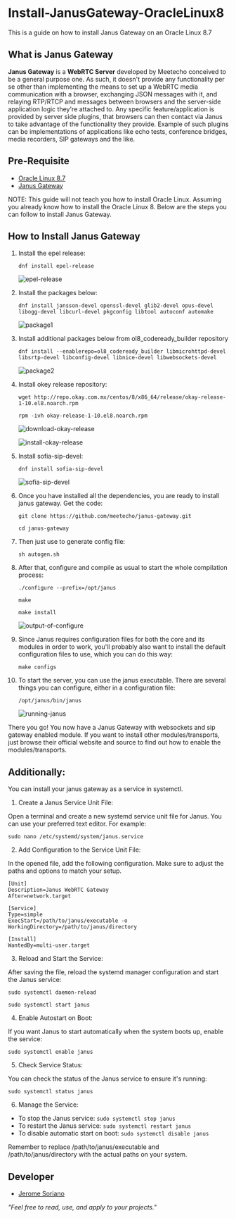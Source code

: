 # Install-JanusGateway-OracleLinux8
This is a guide on how to install Janus Gateway on an Oracle Linux 8.7

## What is Janus Gateway
**Janus Gateway** is a **WebRTC Server** developed by Meetecho conceived to be a general purpose one. As such, it doesn't provide any functionality per se other than implementing the means to set up a WebRTC media communication with a browser, exchanging JSON messages with it, and relaying RTP/RTCP and messages between browsers and the server-side application logic they're attached to. Any specific feature/application is provided by server side plugins, that browsers can then contact via Janus to take advantage of the functionality they provide. Example of such plugins can be implementations of applications like echo tests, conference bridges, media recorders, SIP gateways and the like.

## Pre-Requisite
- [Oracle Linux 8.7](https://yum.oracle.com/oracle-linux-isos.html)
- [Janus Gateway](https://janus.conf.meetecho.com/)

NOTE: This guide will not teach you how to install Oracle Linux. Assuming you already know how to install the Oracle Linux 8. Below are the steps you can follow to install Janus Gateway.

## How to Install Janus Gateway
1. Install the epel release:

    ```
    dnf install epel-release
    ```

    ![epel-release](screenshots/epel-release.png)

2. Install the packages below:

    ```
    dnf install jansson-devel openssl-devel glib2-devel opus-devel libogg-devel libcurl-devel pkgconfig libtool autoconf automake
    ```

    ![package1](screenshots/package1.png)

3. Install additional packages below from ol8_codeready_builder repository

    ```
    dnf install --enablerepo=ol8_codeready_builder libmicrohttpd-devel libsrtp-devel libconfig-devel libnice-devel libwebsockets-devel
    ```

    ![package2](screenshots/package2.png)

4. Install okey release repository:

    ```
    wget http://repo.okay.com.mx/centos/8/x86_64/release/okay-release-1-10.el8.noarch.rpm
    ```
    ```
    rpm -ivh okay-release-1-10.el8.noarch.rpm
    ```

    ![download-okay-release](screenshots/download-okay-release.png)

    ![install-okay-release](screenshots/install-okay-release.png)

5. Install sofia-sip-devel:

    ```
    dnf install sofia-sip-devel
    ```

    ![sofia-sip-devel](screenshots/sofia-sip-devel.png)

6. Once you have installed all the dependencies, you are ready to install janus gateway. Get the code:

    ```
    git clone https://github.com/meetecho/janus-gateway.git
    ```
    ```
    cd janus-gateway
    ```

7. Then just use to generate config file:

    ```
    sh autogen.sh
    ```

8. After that, configure and compile as usual to start the whole compilation process:

    ```
    ./configure --prefix=/opt/janus
    ```
    ```
    make
    ```
    ```
    make install
    ```

    ![output-of-configure](screenshots/output-of-configure.png)

7. Since Janus requires configuration files for both the core and its modules in order to work, you'll probably also want to install the default configuration files to use, which you can do this way:

    ```
    make configs
    ```

8. To start the server, you can use the janus executable. There are several things you can configure, either in a configuration file:

    ```
    /opt/janus/bin/janus
    ```

    ![running-janus](screenshots/running-janus.png)

There you go! You now have a Janus Gateway with websockets and sip gateway enabled module. If you want to install other modules/transports, just browse their official website and source to find out how to enable the modules/transports.

## Additionally:

You can install your janus gateway as a service in systemctl.

1. Create a Janus Service Unit File:

Open a terminal and create a new systemd service unit file for Janus. You can use your preferred text editor. For example:

```
sudo nano /etc/systemd/system/janus.service
```

2. Add Configuration to the Service Unit File:

In the opened file, add the following configuration. Make sure to adjust the paths and options to match your setup.

```
[Unit]
Description=Janus WebRTC Gateway
After=network.target

[Service]
Type=simple
ExecStart=/path/to/janus/executable -o
WorkingDirectory=/path/to/janus/directory

[Install]
WantedBy=multi-user.target
```

3. Reload and Start the Service:

After saving the file, reload the systemd manager configuration and start the Janus service:

```
sudo systemctl daemon-reload
```
```
sudo systemctl start janus
```

4. Enable Autostart on Boot:

If you want Janus to start automatically when the system boots up, enable the service:

```
sudo systemctl enable janus
```

5. Check Service Status:

You can check the status of the Janus service to ensure it's running:

```
sudo systemctl status janus
```

6. Manage the Service:

- To stop the Janus service: `sudo systemctl stop janus`
- To restart the Janus service: `sudo systemctl restart janus`
- To disable automatic start on boot: `sudo systemctl disable janus`

Remember to replace /path/to/janus/executable and /path/to/janus/directory with the actual paths on your system.

## Developer

- [Jerome Soriano](https://github.com/dvxgit-jsoriano)

*"Feel free to read, use, and apply to your projects."*

